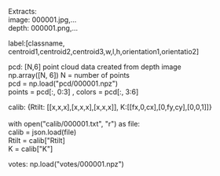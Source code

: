 Extracts: <br>
image: 000001.jpg,...<br>
depth: 000001.png,...<br>

label:[classname, centroid1,centroid2,centroid3,w,l,h,orientation1,orientatio2]


pcd: [N,6] point cloud data created from depth image <br>
     np.array([N, 6]) N = number of points <br>
     pcd = np.load("pcd/000001.npz") <br>
     points = pcd[:, 0:3] , colors = pcd[:, 3:6]



calib: {Rtilt: [[x,x,x],[x,x,x],[x,x,x]], K:[[fx,0,cx],[0,fy,cy],[0,0,1]]}    <br>    
with open("calib/000001.txt", "r") as file:<br>
     calib = json.load(file)<br>
Rtilt = calib["Rtilt]<br>
K = calib["K"]<br>

votes: np.load("votes/000001.npz")
